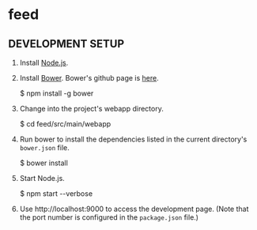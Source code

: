 # feed

## DEVELOPMENT SETUP

1. Install [Node.js](http://nodejs.org/download/).

1. Install [Bower](http://bower.io/). Bower's github page is [here](https://github.com/bower/bower).

    $ npm install -g bower

1. Change into the project's webapp directory.

    $ cd feed/src/main/webapp
    
1. Run bower to install the dependencies listed in the current directory's `bower.json` file.

    $ bower install

1. Start Node.js.

    $ npm start --verbose
    
1. Use http://localhost:9000 to access the development page. (Note that the port number is configured in the `package.json` file.) 